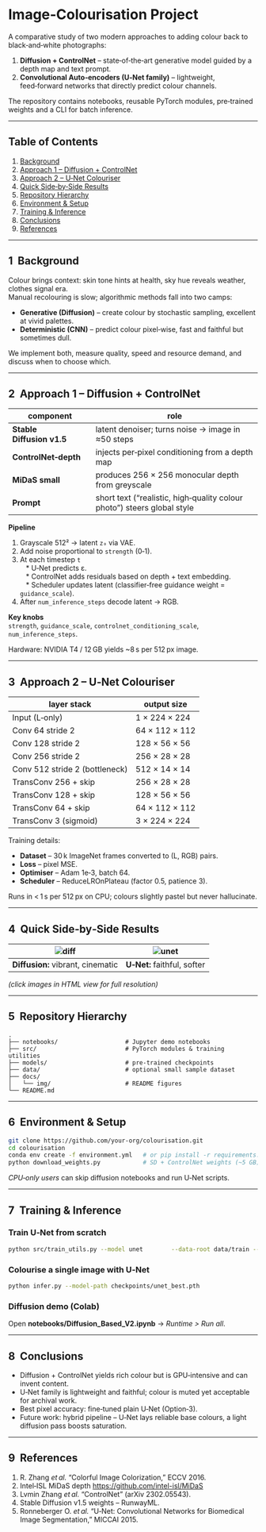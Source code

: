 # Image‑Colourisation Project

A comparative study of two modern approaches to adding colour back to black‑and‑white photographs:

1. **Diffusion + ControlNet** – state‑of‑the‑art generative model guided by a depth map and text prompt.  
2. **Convolutional Auto‑encoders (U‑Net family)** – lightweight, feed‑forward networks that directly predict colour channels.

The repository contains notebooks, reusable PyTorch modules, pre‑trained weights and a CLI for batch inference.

---

## Table of Contents
1. [Background](#background)
2. [Approach 1 – Diffusion + ControlNet](#diffusion)
3. [Approach 2 – U‑Net Colouriser](#unet)
4. [Quick Side‑by‑Side Results](#results)
5. [Repository Hierarchy](#repo-tree)
6. [Environment & Setup](#setup)
7. [Training & Inference](#usage)
8. [Conclusions](#conclusions)
9. [References](#references)

---

<a name="background"></a>
## 1  Background
Colour brings context: skin tone hints at health, sky hue reveals weather, clothes signal era.  
Manual recolouring is slow; algorithmic methods fall into two camps:

* **Generative (Diffusion)** – create colour by stochastic sampling, excellent at vivid palettes.  
* **Deterministic (CNN)** – predict colour pixel‑wise, fast and faithful but sometimes dull.

We implement both, measure quality, speed and resource demand, and discuss when to choose which.

---

<a name="diffusion"></a>
## 2  Approach 1 – Diffusion + ControlNet

| component | role |
|-----------|------|
| **Stable Diffusion v1.5** | latent denoiser; turns noise → image in ≈50 steps |
| **ControlNet‑depth**      | injects per‑pixel conditioning from a depth map |
| **MiDaS small**           | produces 256 × 256 monocular depth from greyscale |
| **Prompt**                | short text (“realistic, high‑quality colour photo”) steers global style |

**Pipeline**

1. Grayscale 512² → latent `z₀` via VAE.  
2. Add noise proportional to `strength` (0‑1).  
3. At each timestep `t`  
   * U‑Net predicts ε.  
   * ControlNet adds residuals based on depth + text embedding.  
   * Scheduler updates latent (classifier‑free guidance weight = `guidance_scale`).  
4. After `num_inference_steps` decode latent → RGB.

**Key knobs**  
`strength`, `guidance_scale`, `controlnet_conditioning_scale`, `num_inference_steps`.

Hardware: NVIDIA T4 / 12 GB yields ~8 s per 512 px image.

---

<a name="unet"></a>
## 3  Approach 2 – U‑Net Colouriser

| layer stack                    | output size |
|--------------------------------|-------------|
| Input (L‑only)                 | 1 × 224 × 224 |
| Conv 64 stride 2               | 64 × 112 × 112 |
| Conv 128 stride 2              | 128 × 56 × 56 |
| Conv 256 stride 2              | 256 × 28 × 28 |
| Conv 512 stride 2 (bottleneck) | 512 × 14 × 14 |
| TransConv 256 + skip           | 256 × 28 × 28 |
| TransConv 128 + skip           | 128 × 56 × 56 |
| TransConv 64 + skip            | 64 × 112 × 112 |
| TransConv 3 (sigmoid)          | 3 × 224 × 224 |

Training details:

* **Dataset** – 30 k ImageNet frames converted to (L, RGB) pairs.  
* **Loss** – pixel MSE.  
* **Optimiser** – Adam 1e‑3, batch 64.  
* **Scheduler** – ReduceLROnPlateau (factor 0.5, patience 3).

Runs in < 1 s per 512 px on CPU; colours slightly pastel but never hallucinate.

---

<a name="results"></a>
## 4  Quick Side‑by‑Side Results

| ![diff](docs/img/diffusion_demo.png) | ![unet](docs/img/unet_demo.png) |
|-------------------------------------|---------------------------------|
| **Diffusion:** vibrant, cinematic   | **U‑Net:** faithful, softer     |

*(click images in HTML view for full resolution)*

---

<a name="repo-tree"></a>
## 5  Repository Hierarchy
```
.
├── notebooks/                   # Jupyter demo notebooks
├── src/                         # PyTorch modules & training utilities
├── models/                      # pre‑trained checkpoints
├── data/                        # optional small sample dataset
├── docs/
│   └── img/                     # README figures
└── README.md
```

---

<a name="setup"></a>
## 6  Environment & Setup

```bash
git clone https://github.com/your‑org/colourisation.git
cd colourisation
conda env create -f environment.yml   # or pip install -r requirements.txt
python download_weights.py            # SD + ControlNet weights (~5 GB)
```

*CPU‑only users* can skip diffusion notebooks and run U‑Net scripts.

---

<a name="usage"></a>
## 7  Training & Inference

### Train U‑Net from scratch
```bash
python src/train_utils.py --model unet        --data-root data/train --epochs 30 --save-dir checkpoints
```

### Colourise a single image with U‑Net
```bash
python infer.py --model-path checkpoints/unet_best.pth                 --img path/to/grey.jpg --out colour.jpg
```

### Diffusion demo (Colab)
Open **notebooks/Diffusion_Based_V2.ipynb** → *Runtime > Run all*.

---

<a name="conclusions"></a>
## 8  Conclusions
* Diffusion + ControlNet yields rich colour but is GPU‑intensive and can invent content.  
* U‑Net family is lightweight and faithful; colour is muted yet acceptable for archival work.  
* Best pixel accuracy: fine‑tuned plain U‑Net (Option‑3).  
* Future work: hybrid pipeline – U‑Net lays reliable base colours, a light diffusion pass boosts saturation.

---

<a name="references"></a>
## 9  References
1. R. Zhang *et al.* “Colorful Image Colorization,” ECCV 2016.  
2. Intel‑ISL MiDaS depth <https://github.com/intel-isl/MiDaS>  
3. Lvmin Zhang *et al.* “ControlNet” (arXiv 2302.05543).  
4. Stable Diffusion v1.5 weights – RunwayML.  
5. Ronneberger O. *et al.* “U‑Net: Convolutional Networks for Biomedical Image Segmentation,” MICCAI 2015.
